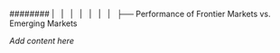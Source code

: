 ######## |   |   |   |   |   |   |   ├── Performance of Frontier Markets vs. Emerging Markets

*Add content here*